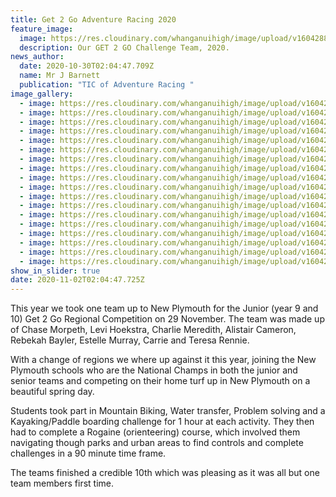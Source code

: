 ```yaml
---
title: Get 2 Go Adventure Racing 2020
feature_image:
  image: https://res.cloudinary.com/whanganuihigh/image/upload/v1604288618/News/Get%202%20Go%202020/30.20201029_140815.jpg
  description: Our GET 2 GO Challenge Team, 2020.
news_author:
  date: 2020-10-30T02:04:47.709Z
  name: Mr J Barnett
  publication: "TIC of Adventure Racing "
image_gallery:
  - image: https://res.cloudinary.com/whanganuihigh/image/upload/v1604288612/News/Get%202%20Go%202020/1.20201029_083813.jpg
  - image: https://res.cloudinary.com/whanganuihigh/image/upload/v1604288618/News/Get%202%20Go%202020/4.20201029_085719.jpg
  - image: https://res.cloudinary.com/whanganuihigh/image/upload/v1604288621/News/Get%202%20Go%202020/5.20201029_090745.jpg
  - image: https://res.cloudinary.com/whanganuihigh/image/upload/v1604288621/News/Get%202%20Go%202020/6.20201029_091027.jpg
  - image: https://res.cloudinary.com/whanganuihigh/image/upload/v1604288621/News/Get%202%20Go%202020/7.20201029_092033.jpg
  - image: https://res.cloudinary.com/whanganuihigh/image/upload/v1604288621/News/Get%202%20Go%202020/8.20201029_092035.jpg
  - image: https://res.cloudinary.com/whanganuihigh/image/upload/v1604288621/News/Get%202%20Go%202020/9.20201029_092104.jpg
  - image: https://res.cloudinary.com/whanganuihigh/image/upload/v1604288611/News/Get%202%20Go%202020/10.20201029_093209.jpg
  - image: https://res.cloudinary.com/whanganuihigh/image/upload/v1604288612/News/Get%202%20Go%202020/13.20201029_100304.jpg
  - image: https://res.cloudinary.com/whanganuihigh/image/upload/v1604288612/News/Get%202%20Go%202020/15.20201029_105029.jpg
  - image: https://res.cloudinary.com/whanganuihigh/image/upload/v1604288612/News/Get%202%20Go%202020/18.20201029_113325.jpg
  - image: https://res.cloudinary.com/whanganuihigh/image/upload/v1604288612/News/Get%202%20Go%202020/19.20201029_113332.jpg
  - image: https://res.cloudinary.com/whanganuihigh/image/upload/v1604288617/News/Get%202%20Go%202020/21.20201029_114610.jpg
  - image: https://res.cloudinary.com/whanganuihigh/image/upload/v1604288616/News/Get%202%20Go%202020/23.20201029_115812.jpg
  - image: https://res.cloudinary.com/whanganuihigh/image/upload/v1604288616/News/Get%202%20Go%202020/24.20201029_124121.jpg
  - image: https://res.cloudinary.com/whanganuihigh/image/upload/v1604288617/News/Get%202%20Go%202020/26.20201029_124947.jpg
  - image: https://res.cloudinary.com/whanganuihigh/image/upload/v1604288616/News/Get%202%20Go%202020/28.20201029_125008.jpg
  - image: https://res.cloudinary.com/whanganuihigh/image/upload/v1604288618/News/Get%202%20Go%202020/30.20201029_140815.jpg
show_in_slider: true
date: 2020-11-02T02:04:47.725Z
---
```

This year we took one team up to New Plymouth for the Junior (year 9 and 10) Get 2 Go Regional Competition on 29 November. The team was made up of Chase Morpeth, Levi Hoekstra, Charlie Meredith, Alistair Cameron, Rebekah Bayler, Estelle Murray, Carrie and Teresa Rennie. 

With a change of regions we where up against it this year, joining the New Plymouth schools who are the National Champs in both the junior and senior teams and competing on their home turf up in New Plymouth on a beautiful spring day. 

Students took part in Mountain Biking, Water transfer, Problem solving and a Kayaking/Paddle boarding challenge for 1 hour at each activity. They then had to complete a Rogaine (orienteering) course, which involved them navigating though parks and urban areas to find controls and complete challenges in a 90 minute time frame. 

The teams finished a credible 10th which was pleasing as it was all but one team members first time.  